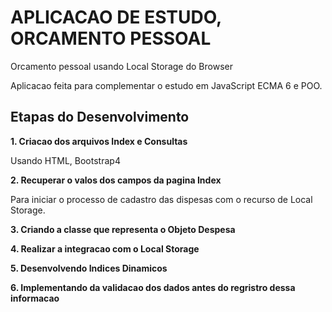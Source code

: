 # APLICACAO DE ESTUDO, ORCAMENTO PESSOAL
 
 Orcamento pessoal usando Local Storage do Browser

 Aplicacao feita para complementar o estudo em JavaScript ECMA 6 e POO.



## Etapas do Desenvolvimento

**1. Criacao dos arquivos Index e Consultas** 

   Usando HTML, Bootstrap4 

**2. Recuperar o valos dos campos da pagina Index**

   Para iniciar o processo de cadastro das dispesas com o recurso de Local Storage.  

**3. Criando a classe que representa o Objeto Despesa**

**4. Realizar a integracao com o Local Storage**

**5. Desenvolvendo Indices Dinamicos**

**6. Implementando da validacao dos dados antes do regristro dessa informacao**